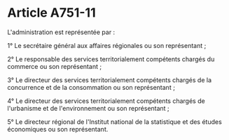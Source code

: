 # Article A751-11

<p>L'administration est représentée par : </p><p>1° Le secrétaire général aux affaires régionales ou son représentant ; </p><p>2° Le responsable des services territorialement compétents chargés du commerce ou son représentant ; </p><p>3° Le directeur des services territorialement compétents chargés de la concurrence et de la consommation ou son représentant ; </p><p>4° Le directeur des services territorialement compétents chargés de l'urbanisme et de l'environnement ou son représentant ; </p><p>5° Le directeur régional de l'Institut national de la statistique et des études économiques ou son représentant.</p>